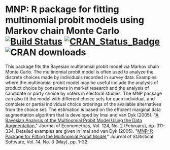 # MNP: R package for fitting multinomial probit models using Markov chain Monte Carlo [![Build Status](https://travis-ci.org/kosukeimai/MNP.svg?branch=master)](https://travis-ci.org/kosukeimai/MNP) [![CRAN_Status_Badge](http://www.r-pkg.org/badges/version/MNP)](https://cran.r-project.org/package=MNP) ![CRAN downloads](http://cranlogs.r-pkg.org/badges/grand-total/MNP)

This package fits the Bayesian multinomial probit model via Markov chain Monte Carlo.  The multinomial probit model is often used to analyze the discrete choices made by individuals recorded in survey data.  Examples where the multinomial probit model may be useful include the analysis of product choice by consumers in market research and the analysis of candidate or party choice by voters in electoral studies. The MNP package can also fit the model with different choice sets for each individual, and complete or partial individual choice orderings of the available alternatives from the choice set. The estimation is based on the efficient marginal data augmentation algorithm that is developed by Imai and van Dyk (2005). "[A Bayesian Analysis of the Multinomial Probit Model Using the Data Augmentation](https://doi.org/10.1016/j.jeconom.2004.02.002)," Journal of Econometrics, Vol. 124, No. 2 (February), pp. 311-334.  Detailed examples are given in Imai and van Dyk (2005). "[MNP: R Package for Fitting the Multinomial Probit Model](https://doi.org/10.18637/jss.v014.i03),"  Journal of Statistical Software, Vol. 14, No. 3 (May), pp. 1-32. 
